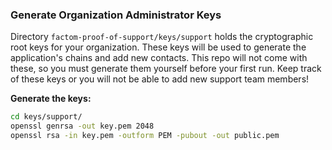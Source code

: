 ### Generate Organization Administrator Keys

Directory `factom-proof-of-support/keys/support`  holds the cryptographic root keys for your organization. These keys will be used to generate the application's chains and add new contacts. This repo will not come with these, so you must generate them yourself before your first run. Keep track of these keys or you will not be able to add new support team members!

**Generate the keys:**

```bash
cd keys/support/
openssl genrsa -out key.pem 2048
openssl rsa -in key.pem -outform PEM -pubout -out public.pem
```

